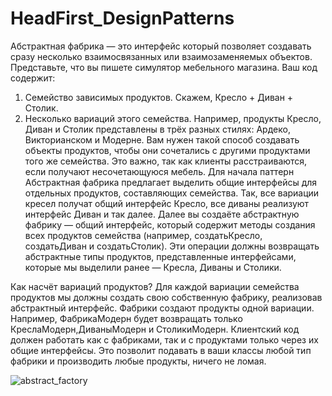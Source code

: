 # HeadFirst_DesignPatterns
Абстрактная фабрика — это интерфейс который позволяет создавать сразу несколько взаимосвязанных или взаимозаменяемых объектов.
Представьте, что вы пишете симулятор мебельного магазина. Ваш код содержит:

1.	Семейство зависимых продуктов. Скажем, Кресло + Диван + Столик.	
2.	Несколько вариаций этого семейства.
Например, продукты Кресло, Диван и Столик представлены в трёх разных стилях: Ардеко, Викторианском и Модерне.
Вам нужен такой способ создавать объекты продуктов, чтобы они сочетались с другими продуктами того же семейства.
Это важно, так как клиенты расстраиваются, если получают несочетающуюся мебель.
Для начала паттерн Абстрактная фабрика предлагает выделить общие интерфейсы для отдельных продуктов, составляющих семейства.
Так, все вариации кресел получат общий интерфейс Кресло, все диваны реализуют интерфейс Диван и так далее.
Далее вы создаёте абстрактную фабрику — общий интерфейс, который содержит методы создания всех продуктов семейства (например, создатьКресло, создатьДиван и создатьСтолик).
Эти операции должны возвращать абстрактные типы продуктов, представленные интерфейсами, которые мы выделили ранее — Кресла, Диваны и Столики.
 
Как насчёт вариаций продуктов? Для каждой вариации семейства продуктов мы должны создать свою собственную фабрику, реализовав абстрактный интерфейс.
Фабрики создают продукты одной вариации. Например, ФабрикаМодерн будет возвращать только КреслаМодерн,ДиваныМодерн и СтоликиМодерн.
Клиентский код должен работать как с фабриками, так и с продуктами только через их общие интерфейсы. 
Это позволит подавать в ваши классы любой тип фабрики и производить любые продукты, ничего не ломая.

![abstract_factory](https://user-images.githubusercontent.com/56963305/147371191-44acebac-4ef5-418c-85b6-7f3248067b35.png)
